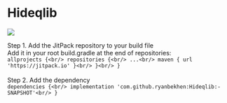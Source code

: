 # Hideqlib
[![](https://jitpack.io/v/ryanbekhen/Hideqlib.svg)](https://jitpack.io/#ryanbekhen/Hideqlib)

Step 1. Add the JitPack repository to your build file <br/>
Add it in your root build.gradle at the end of repositories:<br/>
`allprojects {<br/>
  repositories {<br/>
    ...<br/>
    maven { url 'https://jitpack.io' }<br/>
  }<br/>
}`<br/>
<br/>
Step 2. Add the dependency<br/>
`dependencies {<br/>
        implementation 'com.github.ryanbekhen:Hideqlib:-SNAPSHOT'<br/>
}`
